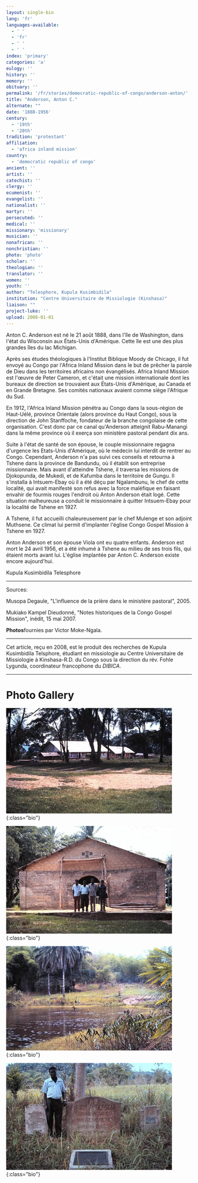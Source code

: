```yaml
---
layout: single-bio
lang: 'fr'
languages-available:
  - ' '
  - 'fr'
  - ' '
  - ' '
index: 'primary'
categories: 'a'
eulogy: ''
history: ''
memory: ''
obituary: ''
permalink: '/fr/stories/democratic-republic-of-congo/anderson-anton/'
title: "Anderson, Anton C."
alternate: ""
date: '1888-1956'
century:
  - '19th'
  - '20th'
tradition: 'protestant'
affiliation:
  - 'africa inland mission'
country:
  - 'democratic republic of congo'
ancient: ''
artist: ''
catechist: ''
clergy: ''
ecumenist: ''
evangelist: ''
nationalist: ''
martyr: ''
persecuted: ''
medical: ''
missionary: 'missionary'
musician: ''
nonafrican: ''
nonchristian: ''
photo: 'photo'
scholar: ''
theologian: ''
translator: ''
women: ''
youth: ''
author: "Telesphore, Kupula Kusimbidila"
institution: "Centre Universitaire de Missiologie (Kinshasa)"
liaison: ""
project-luke: ''
upload: 2008-01-01
---
```


Anton C. Anderson est né le 21 août 1888, dans l'île de Washington, dans l'état du Wisconsin aux États-Unis d'Amérique. Cette île est une des plus grandes îles du lac Michigan.

Après ses études théologiques à l'Institut Biblique Moody de Chicago, il fut envoyé au Congo par l'Africa Inland Mission dans  le but de prêcher la parole de Dieu dans les territoires africains non évangélisés. Africa Inland Mission est l'œuvre de Peter Cameron, et c'était une mission internationale dont les bureaux de direction se trouvaient aux États-Unis d'Amérique, au Canada et en Grande Bretagne. Ses comités nationaux avaient comme siège l'Afrique du Sud.

En 1912, l'Africa Inland Mission pénétra au Congo dans la sous-région de Haut-Uélé, province Orientale (alors province du Haut Congo), sous la direction de John Stanffoche, fondateur de la branche congolaise de cette organisation. C'est donc par ce canal qu'Anderson atteignit Rabu-Manangi dans la même province où il exerça son ministère pastoral pendant dix ans.

Suite à l'état de santé de son épouse, le couple missionnaire regagna d'urgence les Etats-Unis d'Amérique, où le médecin lui interdit de rentrer au Congo. Cependant, Anderson n'a pas suivi ces conseils et retourna à Tshene dans la province de Bandundu, où il établit son entreprise missionnaire. Mais avant d'atteindre Tshene, il traversa les missions de Djokopunda, de Mukedi, et de Kafumba dans le territoire de Gungu. Il s'installa à Intsuem-Ebay où il a été déçu par Ngalambunu, le chef de cette localité, qui avait manifesté son refus avec la force maléfique en faisant envahir de fourmis rouges l'endroit où Anton Anderson était logé. Cette situation malheureuse a conduit le missionnaire à quitter Intsuem-Ebay pour la localité de Tshene en 1927.

A Tshene, il fut accueilli chaleureusement par le chef Mulenge et son adjoint Muthsene. Ce climat lui permit d'implanter l'église Congo Gospel Mission à Tshene en 1927.

Anton Anderson et son épouse Viola ont eu quatre enfants. Anderson est mort le 24 avril 1956, et a été inhumé à Tshene au milieu de ses trois fils, qui étaient morts avant lui. L'église implantée par Anton C. Anderson existe encore aujourd'hui.

Kupula Kusimbidila Telesphore

---

Sources:

Musopa Degaule, "L'influence de la prière dans le ministère pastoral", 2005.

Mukiako Kampel Dieudonné, "Notes historiques de la Congo Gospel Mission", inédit, 15 mai 2007.

**Photos**fournies par Victor Moke-Ngala.

---

Cet article, reçu en 2008, est le produit des recherches de Kupula Kusimbidila Telsphore, étudiant en missiologie au Centre Universitaire de Missiologie à  Kinshasa-R.D. du Congo sous la direction du rév. Fohle Lygunda, coordinateur francophone du *DIBICA*.

---

# Photo Gallery

![image](/images/bio-pics/demrepcongo/anderson-anton/anton-andersen-maison.jpg){:class="bio"}

![image](/images/bio-pics/demrepcongo/anderson-anton/Eglise-de-Ntsene-1985.jpg){:class="bio"}

![image](/images/bio-pics/demrepcongo/anderson-anton/Etang-de-Ntsene-1985.jpg){:class="bio"}

![image](/images/bio-pics/demrepcongo/anderson-anton/Anton-Andersen-tombe.jpg){:class="bio"}
